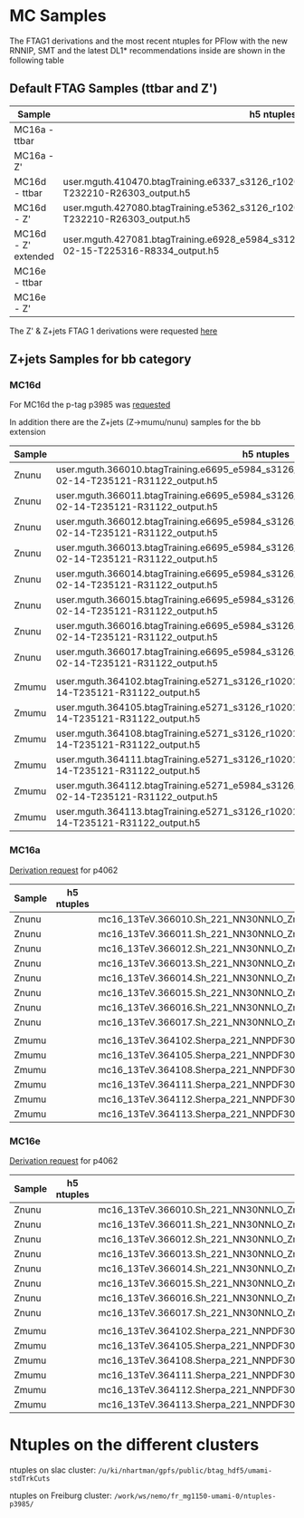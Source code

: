 MC Samples
==============

The FTAG1 derivations and the most recent ntuples for PFlow with the new RNNIP, SMT and the latest DL1* recommendations inside are shown in the following table

## Default FTAG Samples (ttbar and Z')

| Sample | h5 ntuples    |  FTAG1 derivations| AOD |
| ------------- | ---------------- | ---------------- | ---------------- |
|MC16a - ttbar             |  | mc16_13TeV.410470.PhPy8EG_A14_ttbar_hdamp258p75_nonallhad.deriv.DAOD_FTAG1.e6337_s3126_r9364_p3985 | |
|MC16a - Z'  |           |     mc16_13TeV.427080.Pythia8EvtGen_A14NNPDF23LO_flatpT_Zprime.deriv.DAOD_FTAG1.e5362_s3126_r9364_p3985 | mc16_13TeV.427080.Pythia8EvtGen_A14NNPDF23LO_flatpT_Zprime.recon.AOD.e5362_s3126_r9364 |
|MC16d - ttbar             | user.mguth.410470.btagTraining.e6337_s3126_r10201_p3985.EMPFlow.2020-02-14-T232210-R26303_output.h5 | mc16_13TeV.410470.PhPy8EG_A14_ttbar_hdamp258p75_nonallhad.deriv.DAOD_FTAG1.e6337_s3126_r10201_p3985 | |
|MC16d - Z'             | user.mguth.427080.btagTraining.e5362_s3126_r10201_p3985.EMPFlow.2020-02-14-T232210-R26303_output.h5 | mc16_13TeV.427080.Pythia8EvtGen_A14NNPDF23LO_flatpT_Zprime.deriv.DAOD_FTAG1.e5362_s3126_r10201_p3985 | mc16_13TeV.427080.Pythia8EvtGen_A14NNPDF23LO_flatpT_Zprime.recon.AOD.e5362_s3126_r10201 |
|MC16d - Z' extended             |  user.mguth.427081.btagTraining.e6928_e5984_s3126_r10201_r10210_p3985.EMPFlow.2020-02-15-T225316-R8334_output.h5 | mc16_13TeV.427081.Pythia8EvtGen_A14NNPDF23LO_flatpT_Zprime_Extended.deriv.DAOD_FTAG1.e6928_e5984_s3126_r10201_r10210_p3985 | mc16_13TeV.427081.Pythia8EvtGen_A14NNPDF23LO_flatpT_Zprime_Extended.recon.AOD.e6928_s3126_r10201 |
|MC16e - ttbar             |  | mc16_13TeV.410470.PhPy8EG_A14_ttbar_hdamp258p75_nonallhad.deriv.DAOD_FTAG1.e6337_s3126_r10724_p3985 | |
|MC16e - Z'      |   | mc16_13TeV.427080.Pythia8EvtGen_A14NNPDF23LO_flatpT_Zprime.deriv.DAOD_FTAG1.e5362_s3126_r10724_p3985 | mc16_13TeV.427080.Pythia8EvtGen_A14NNPDF23LO_flatpT_Zprime.recon.AOD.e5362_s3126_r10724 |

The Z' & Z+jets FTAG 1 derivations were requested [here](https://its.cern.ch/jira/browse/ATLFTAGDPD-216)


## Z+jets Samples for bb category

### MC16d
For MC16d the p-tag p3985 was [requested](https://its.cern.ch/jira/browse/ATLFTAGDPD-216)

In addition there are the Z+jets (Z->mumu/nunu) samples for the bb extension

| Sample | h5 ntuples    |  FTAG1 derivations| AOD |
| ------------- | ---------------- | ---------------- | ---------------- |
|Znunu | user.mguth.366010.btagTraining.e6695_e5984_s3126_r10201_r10210_p3985.EMPFlow.2020-02-14-T235121-R31122_output.h5 | mc16_13TeV.366010.Sh_221_NN30NNLO_Znunu_PTV70_100_BFilter.deriv.DAOD_FTAG1.e6695_e5984_s3126_r10201_r10210_p3985 | mc16_13TeV.366010.Sh_221_NN30NNLO_Znunu_PTV70_100_BFilter.merge.AOD.e6695_e5984_s3126_r10201_r10210   |
|Znunu | user.mguth.366011.btagTraining.e6695_e5984_s3126_r10201_r10210_p3985.EMPFlow.2020-02-14-T235121-R31122_output.h5 | mc16_13TeV.366011.Sh_221_NN30NNLO_Znunu_PTV100_140_MJJ0_500_BFilter.deriv.DAOD_FTAG1.e6695_e5984_s3126_r10201_r10210_p3985 | mc16_13TeV.366011.Sh_221_NN30NNLO_Znunu_PTV100_140_MJJ0_500_BFilter.merge.AOD.e6695_e5984_s3126_r10201_r10210 |
|Znunu | user.mguth.366012.btagTraining.e6695_e5984_s3126_r10201_r10210_p3985.EMPFlow.2020-02-14-T235121-R31122_output.h5 | mc16_13TeV.366012.Sh_221_NN30NNLO_Znunu_PTV100_140_MJJ500_1000_BFilter.deriv.DAOD_FTAG1.e6695_e5984_s3126_r10201_r10210_p3985 | mc16_13TeV.366012.Sh_221_NN30NNLO_Znunu_PTV100_140_MJJ500_1000_BFilter.merge.AOD.e6695_e5984_s3126_r10201_r10210 |
|Znunu | user.mguth.366013.btagTraining.e6695_e5984_s3126_r10201_r10210_p3985.EMPFlow.2020-02-14-T235121-R31122_output.h5 | mc16_13TeV.366013.Sh_221_NN30NNLO_Znunu_PTV100_140_MJJ1000_E_CMS_BFilter.deriv.DAOD_FTAG1.e6695_e5984_s3126_r10201_r10210_p3985 | mc16_13TeV.366013.Sh_221_NN30NNLO_Znunu_PTV100_140_MJJ1000_E_CMS_BFilter.merge.AOD.e6695_e5984_s3126_r10201_r10210 |
|Znunu | user.mguth.366014.btagTraining.e6695_e5984_s3126_r10201_r10210_p3985.EMPFlow.2020-02-14-T235121-R31122_output.h5 | mc16_13TeV.366014.Sh_221_NN30NNLO_Znunu_PTV140_280_MJJ0_500_BFilter.deriv.DAOD_FTAG1.e6695_e5984_s3126_r10201_r10210_p3985 | mc16_13TeV.366014.Sh_221_NN30NNLO_Znunu_PTV140_280_MJJ0_500_BFilter.merge.AOD.e6695_e5984_s3126_r10201_r10210 |
|Znunu | user.mguth.366015.btagTraining.e6695_e5984_s3126_r10201_r10210_p3985.EMPFlow.2020-02-14-T235121-R31122_output.h5 | mc16_13TeV.366015.Sh_221_NN30NNLO_Znunu_PTV140_280_MJJ500_1000_BFilter.deriv.DAOD_FTAG1.e6695_e5984_s3126_r10201_r10210_p3985 | mc16_13TeV.366015.Sh_221_NN30NNLO_Znunu_PTV140_280_MJJ500_1000_BFilter.merge.AOD.e6695_e5984_s3126_r10201_r10210  |
|Znunu | user.mguth.366016.btagTraining.e6695_e5984_s3126_r10201_r10210_p3985.EMPFlow.2020-02-14-T235121-R31122_output.h5 | mc16_13TeV.366016.Sh_221_NN30NNLO_Znunu_PTV140_280_MJJ1000_E_CMS_BFilter.deriv.DAOD_FTAG1.e6695_e5984_s3126_r10201_r10210_p3985 | mc16_13TeV.366016.Sh_221_NN30NNLO_Znunu_PTV140_280_MJJ1000_E_CMS_BFilter.merge.AOD.e6695_e5984_s3126_r10201_r10210 |
|Znunu | user.mguth.366017.btagTraining.e6695_e5984_s3126_r10201_r10210_p3985.EMPFlow.2020-02-14-T235121-R31122_output.h5 | mc16_13TeV.366017.Sh_221_NN30NNLO_Znunu_PTV280_500_BFilter.deriv.DAOD_FTAG1.e6695_e5984_s3126_r10201_r10210_p3985 | mc16_13TeV.366017.Sh_221_NN30NNLO_Znunu_PTV280_500_BFilter.merge.AOD.e6695_e5984_s3126_r10201_r10210 |
|||||
|Zmumu | user.mguth.364102.btagTraining.e5271_s3126_r10201_r10210_p3985.EMPFlow.2020-02-14-T235121-R31122_output.h5 | mc16_13TeV.364102.Sherpa_221_NNPDF30NNLO_Zmumu_MAXHTPTV0_70_BFilter.deriv.DAOD_FTAG1.e5271_s3126_r10201_r10210_p3985 | mc16_13TeV.364102.Sherpa_221_NNPDF30NNLO_Zmumu_MAXHTPTV0_70_BFilter.merge.AOD.e5271_s3126_r10201_r10210 |
|Zmumu | user.mguth.364105.btagTraining.e5271_s3126_r10201_r10210_p3985.EMPFlow.2020-02-14-T235121-R31122_output.h5 | mc16_13TeV.364105.Sherpa_221_NNPDF30NNLO_Zmumu_MAXHTPTV70_140_BFilter.deriv.DAOD_FTAG1.e5271_s3126_r10201_r10210_p3985 | mc16_13TeV.364105.Sherpa_221_NNPDF30NNLO_Zmumu_MAXHTPTV70_140_BFilter.merge.AOD.e5271_s3126_r10201_r10210  |
|Zmumu | user.mguth.364108.btagTraining.e5271_s3126_r10201_r10210_p3985.EMPFlow.2020-02-14-T235121-R31122_output.h5 | mc16_13TeV.364108.Sherpa_221_NNPDF30NNLO_Zmumu_MAXHTPTV140_280_BFilter.deriv.DAOD_FTAG1.e5271_s3126_r10201_r10210_p3985 | mc16_13TeV.364108.Sherpa_221_NNPDF30NNLO_Zmumu_MAXHTPTV140_280_BFilter.merge.AOD.e5271_s3126_r10201_r10210       |
|Zmumu | user.mguth.364111.btagTraining.e5271_s3126_r10201_r10210_p3985.EMPFlow.2020-02-14-T235121-R31122_output.h5 | mc16_13TeV.364111.Sherpa_221_NNPDF30NNLO_Zmumu_MAXHTPTV280_500_BFilter.deriv.DAOD_FTAG1.e5271_s3126_r10201_r10210_p3985 | mc16_13TeV.364111.Sherpa_221_NNPDF30NNLO_Zmumu_MAXHTPTV280_500_BFilter.merge.AOD.e5271_s3126_r10201_r10210 |
|Zmumu | user.mguth.364112.btagTraining.e5271_e5984_s3126_r10201_r10210_p3985.EMPFlow.2020-02-14-T235121-R31122_output.h5 | mc16_13TeV.364112.Sherpa_221_NNPDF30NNLO_Zmumu_MAXHTPTV500_1000.deriv.DAOD_FTAG1.e5271_e5984_s3126_r10201_r10210_p3985 | mc16_13TeV.364112.Sherpa_221_NNPDF30NNLO_Zmumu_MAXHTPTV500_1000.merge.AOD.e5271_e5984_s3126_r10201_r10210 |
|Zmumu | user.mguth.364113.btagTraining.e5271_s3126_r10201_r10210_p3985.EMPFlow.2020-02-14-T235121-R31122_output.h5 | mc16_13TeV.364113.Sherpa_221_NNPDF30NNLO_Zmumu_MAXHTPTV1000_E_CMS.deriv.DAOD_FTAG1.e5271_s3126_r10201_r10210_p3985 | mc16_13TeV.364113.Sherpa_221_NNPDF30NNLO_Zmumu_MAXHTPTV1000_E_CMS.merge.AOD.e5271_s3126_r10201_r10210 |


### MC16a

[Derivation request](https://prodtask-dev.cern.ch/prodtask/inputlist_with_request/30189/) for p4062

| Sample | h5 ntuples    |  FTAG1 derivations| AOD |
| ------------- | ---------------- | ---------------- | ---------------- |
|Znunu |  | mc16_13TeV.366010.Sh_221_NN30NNLO_Znunu_PTV70_100_BFilter.deriv.DAOD_FTAG1.e6695_s3126_r9364_p4062 | mc16_13TeV.366010.Sh_221_NN30NNLO_Znunu_PTV70_100_BFilter.recon.AOD.e6695_s3126_r9364|
|Znunu |  | mc16_13TeV.366011.Sh_221_NN30NNLO_Znunu_PTV100_140_MJJ0_500_BFilter.deriv.DAOD_FTAG1.e6695_s3126_r9364_p4062 | mc16_13TeV.366011.Sh_221_NN30NNLO_Znunu_PTV100_140_MJJ0_500_BFilter.recon.AOD.e6695_s3126_r9364 |
|Znunu |  | mc16_13TeV.366012.Sh_221_NN30NNLO_Znunu_PTV100_140_MJJ500_1000_BFilter.deriv.DAOD_FTAG1.e6695_s3126_r9364_p4062 | mc16_13TeV.366012.Sh_221_NN30NNLO_Znunu_PTV100_140_MJJ500_1000_BFilter.recon.AOD.e6695_s3126_r9364 |
|Znunu |  | mc16_13TeV.366013.Sh_221_NN30NNLO_Znunu_PTV100_140_MJJ1000_E_CMS_BFilter.deriv.DAOD_FTAG1.e6695_s3126_r9364_p4062 | mc16_13TeV.366013.Sh_221_NN30NNLO_Znunu_PTV100_140_MJJ1000_E_CMS_BFilter.recon.AOD.e6695_s3126_r9364 |
|Znunu |  | mc16_13TeV.366014.Sh_221_NN30NNLO_Znunu_PTV140_280_MJJ0_500_BFilter.deriv.DAOD_FTAG1.e6695_s3126_r9364_p4062 | mc16_13TeV.366014.Sh_221_NN30NNLO_Znunu_PTV140_280_MJJ0_500_BFilter.recon.AOD.e6695_s3126_r9364 |
|Znunu |  | mc16_13TeV.366015.Sh_221_NN30NNLO_Znunu_PTV140_280_MJJ500_1000_BFilter.deriv.DAOD_FTAG1.e6695_s3126_r9364_p4062 | mc16_13TeV.366015.Sh_221_NN30NNLO_Znunu_PTV140_280_MJJ500_1000_BFilter.recon.AOD.e6695_s3126_r9364  |
|Znunu |  | mc16_13TeV.366016.Sh_221_NN30NNLO_Znunu_PTV140_280_MJJ1000_E_CMS_BFilter.deriv.DAOD_FTAG1.e6695_s3126_r9364_p4062 | mc16_13TeV.366016.Sh_221_NN30NNLO_Znunu_PTV140_280_MJJ1000_E_CMS_BFilter.recon.AOD.e6695_s3126_r9364 |
|Znunu |  | mc16_13TeV.366017.Sh_221_NN30NNLO_Znunu_PTV280_500_BFilter.deriv.DAOD_FTAG1.e6695_s3126_r9364_p4062 | mc16_13TeV.366017.Sh_221_NN30NNLO_Znunu_PTV280_500_BFilter.recon.AOD.e6695_s3126_r9364 |
|||||
|Zmumu |  | mc16_13TeV.364102.Sherpa_221_NNPDF30NNLO_Zmumu_MAXHTPTV0_70_BFilter.deriv.DAOD_FTAG1.e5271_s3126_r9364_p4062 | mc16_13TeV.364102.Sherpa_221_NNPDF30NNLO_Zmumu_MAXHTPTV0_70_BFilter.recon.AOD.e5271_s3126_r9364 |
|Zmumu |  | mc16_13TeV.364105.Sherpa_221_NNPDF30NNLO_Zmumu_MAXHTPTV70_140_BFilter.deriv.DAOD_FTAG1.e5271_s3126_r9364_p4062 | mc16_13TeV.364105.Sherpa_221_NNPDF30NNLO_Zmumu_MAXHTPTV70_140_BFilter.recon.AOD.e5271_s3126_r9364 |
|Zmumu |  | mc16_13TeV.364108.Sherpa_221_NNPDF30NNLO_Zmumu_MAXHTPTV140_280_BFilter.deriv.DAOD_FTAG1.e5271_s3126_r9364_p4062 | mc16_13TeV.364108.Sherpa_221_NNPDF30NNLO_Zmumu_MAXHTPTV140_280_BFilter.recon.AOD.e5271_s3126_r9364 |
|Zmumu |  | mc16_13TeV.364111.Sherpa_221_NNPDF30NNLO_Zmumu_MAXHTPTV280_500_BFilter.deriv.DAOD_FTAG1.e5271_s3126_r9364_p4062 | mc16_13TeV.364111.Sherpa_221_NNPDF30NNLO_Zmumu_MAXHTPTV280_500_BFilter.recon.AOD.e5271_s3126_r9364 |
|Zmumu |  | mc16_13TeV.364112.Sherpa_221_NNPDF30NNLO_Zmumu_MAXHTPTV500_1000.deriv.DAOD_FTAG1.e5271_s3126_r9364_p4062 | mc16_13TeV.364112.Sherpa_221_NNPDF30NNLO_Zmumu_MAXHTPTV500_1000.recon.AOD.e5271_s3126_r9364 |
|Zmumu |  | mc16_13TeV.364113.Sherpa_221_NNPDF30NNLO_Zmumu_MAXHTPTV1000_E_CMS.deriv.DAOD_FTAG1.e5271_s3126_r9364_p4062 | mc16_13TeV.364113.Sherpa_221_NNPDF30NNLO_Zmumu_MAXHTPTV1000_E_CMS.recon.AOD.e5271_s3126_r9364 |


### MC16e

[Derivation request](https://prodtask-dev.cern.ch/prodtask/inputlist_with_request/30189/) for p4062

| Sample | h5 ntuples    |  FTAG1 derivations| AOD |
| ------------- | ---------------- | ---------------- | ---------------- |
|Znunu |  | mc16_13TeV.366010.Sh_221_NN30NNLO_Znunu_PTV70_100_BFilter.deriv.DAOD_FTAG1.e6695_s3126_r10724_p4062 | mc16_13TeV.366010.Sh_221_NN30NNLO_Znunu_PTV70_100_BFilter.recon.AOD.e6695_s3126_r10724|
|Znunu |  | mc16_13TeV.366011.Sh_221_NN30NNLO_Znunu_PTV100_140_MJJ0_500_BFilter.deriv.DAOD_FTAG1.e6695_s3126_r10724_p4062 | mc16_13TeV.366011.Sh_221_NN30NNLO_Znunu_PTV100_140_MJJ0_500_BFilter.recon.AOD.e6695_s3126_r10724 |
|Znunu |  | mc16_13TeV.366012.Sh_221_NN30NNLO_Znunu_PTV100_140_MJJ500_1000_BFilter.deriv.DAOD_FTAG1.e6695_s3126_r10724_p4062 | mc16_13TeV.366012.Sh_221_NN30NNLO_Znunu_PTV100_140_MJJ500_1000_BFilter.recon.AOD.e6695_s3126_r10724 |
|Znunu |  | mc16_13TeV.366013.Sh_221_NN30NNLO_Znunu_PTV100_140_MJJ1000_E_CMS_BFilter.deriv.DAOD_FTAG1.e6695_s3126_r10724_p4062 | mc16_13TeV.366013.Sh_221_NN30NNLO_Znunu_PTV100_140_MJJ1000_E_CMS_BFilter.recon.AOD.e6695_s3126_r10724 |
|Znunu |  | mc16_13TeV.366014.Sh_221_NN30NNLO_Znunu_PTV140_280_MJJ0_500_BFilter.deriv.DAOD_FTAG1.e6695_s3126_r10724_p4062 | mc16_13TeV.366014.Sh_221_NN30NNLO_Znunu_PTV140_280_MJJ0_500_BFilter.recon.AOD.e6695_s3126_r10724 |
|Znunu |  | mc16_13TeV.366015.Sh_221_NN30NNLO_Znunu_PTV140_280_MJJ500_1000_BFilter.deriv.DAOD_FTAG1.e6695_s3126_r10724_p4062 | mc16_13TeV.366015.Sh_221_NN30NNLO_Znunu_PTV140_280_MJJ500_1000_BFilter.recon.AOD.e6695_s3126_r10724  |
|Znunu |  | mc16_13TeV.366016.Sh_221_NN30NNLO_Znunu_PTV140_280_MJJ1000_E_CMS_BFilter.deriv.DAOD_FTAG1.e6695_s3126_r10724_p4062 | mc16_13TeV.366016.Sh_221_NN30NNLO_Znunu_PTV140_280_MJJ1000_E_CMS_BFilter.recon.AOD.e6695_s3126_r10724 |
|Znunu |  | mc16_13TeV.366017.Sh_221_NN30NNLO_Znunu_PTV280_500_BFilter.deriv.DAOD_FTAG1.e6695_s3126_r10724_p4062 | mc16_13TeV.366017.Sh_221_NN30NNLO_Znunu_PTV280_500_BFilter.recon.AOD.e6695_s3126_r10724 |
|||||
|Zmumu |  | mc16_13TeV.364102.Sherpa_221_NNPDF30NNLO_Zmumu_MAXHTPTV0_70_BFilter.deriv.DAOD_FTAG1.e5271_s3126_r10724_p4062 | mc16_13TeV.364102.Sherpa_221_NNPDF30NNLO_Zmumu_MAXHTPTV0_70_BFilter.recon.AOD.e5271_s3126_r10724 |
|Zmumu |  | mc16_13TeV.364105.Sherpa_221_NNPDF30NNLO_Zmumu_MAXHTPTV70_140_BFilter.deriv.DAOD_FTAG1.e5271_s3126_r10724_p4062 | mc16_13TeV.364105.Sherpa_221_NNPDF30NNLO_Zmumu_MAXHTPTV70_140_BFilter.recon.AOD.e5271_s3126_r10724 |
|Zmumu |  | mc16_13TeV.364108.Sherpa_221_NNPDF30NNLO_Zmumu_MAXHTPTV140_280_BFilter.deriv.DAOD_FTAG1.e5271_s3126_r10724_p4062 | mc16_13TeV.364108.Sherpa_221_NNPDF30NNLO_Zmumu_MAXHTPTV140_280_BFilter.recon.AOD.e5271_s3126_r10724 |
|Zmumu |  | mc16_13TeV.364111.Sherpa_221_NNPDF30NNLO_Zmumu_MAXHTPTV280_500_BFilter.deriv.DAOD_FTAG1.e5271_s3126_r10724_p4062 | mc16_13TeV.364111.Sherpa_221_NNPDF30NNLO_Zmumu_MAXHTPTV280_500_BFilter.recon.AOD.e5271_s3126_r10724 |
|Zmumu |  | mc16_13TeV.364112.Sherpa_221_NNPDF30NNLO_Zmumu_MAXHTPTV500_1000.deriv.DAOD_FTAG1.e5271_s3126_r10724_p4062 | mc16_13TeV.364112.Sherpa_221_NNPDF30NNLO_Zmumu_MAXHTPTV500_1000.recon.AOD.e5271_s3126_r10724 |
|Zmumu |  | mc16_13TeV.364113.Sherpa_221_NNPDF30NNLO_Zmumu_MAXHTPTV1000_E_CMS.deriv.DAOD_FTAG1.e5271_s3126_r10724_p4062 | mc16_13TeV.364113.Sherpa_221_NNPDF30NNLO_Zmumu_MAXHTPTV1000_E_CMS.recon.AOD.e5271_s3126_r10724 |


# Ntuples on the different clusters

ntuples on slac cluster: `/u/ki/nhartman/gpfs/public/btag_hdf5/umami-stdTrkCuts`

ntuples on Freiburg cluster: `/work/ws/nemo/fr_mg1150-umami-0/ntuples-p3985/`
